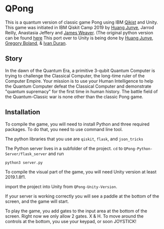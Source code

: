 # QPong

This is a quantum version of classic game Pong using IBM [Qikist](https://github.com/Qiskit/qiskit) and Unity. This game was initiated in IBM Qiskit Camp 2019 by [Huang Junye](https://github.com/HuangJunye), Jarrod Reilly, Anastasia Jeffery and [James Weaver](https://github.com/JavaFXpert). (The original python version can be found [here](https://github.com/HuangJunye/QPong)  This port over to Unity is being done by [Huang Junye](https://github.com/HuangJunye), [Gregory Boland](https://github.com/boland25), & [Ivan Duran](https://github.com/filemaster).

## Story
In the dawn of the Quantum Era, a primitive 3-qubit Quantum Computer is trying to challenge the Classical Computer, the long-time ruler of the Computer Empire. Your mission is to use your Human Intelligence to help the Quantum Computer defeat the Classical Computer and demonstrate "quantum supremacy" for the first time in human history. The battle field of the Quantum-Classic war is none other than the classic Pong game.

## Installation
To compile the game, you will need to install Python and three required packages. To do that, you need to use command line tool.

The python libraries that you use are `qiskit`, `flask`, and `json_tricks`

The Python server lives in a subfolder of the project.  `cd` to `QPong-Python-Server/flask_server` and run 

    python3 server.py
    
    
To compile the visual part of the game, you will need Unity version at least 2019.1.8f1.

import the project into Unity from `QPong-Unity-Version`.

If your server is working correctly you will see a paddle at the bottom of the screen, and the game will start.


To play the game, you add gates to the input area at the bottom of the screen.  Right now we only allow 2 gates.  X & H.  To move around the controls at the bottom, you use your keypad, or soon JOYSTICK!



